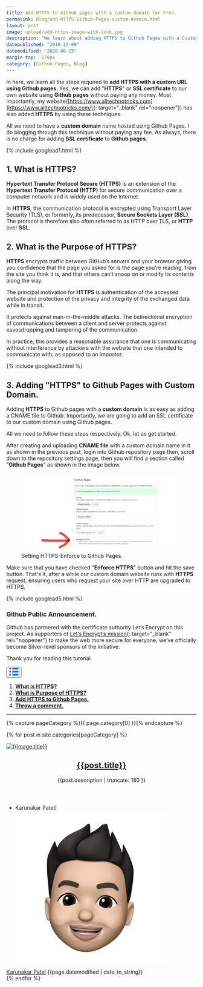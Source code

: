 ```yaml
---
title: Add HTTPS to Github pages with a custom domain for Free.
permalink: Blog/add-HTTPS-Github-Pages-custom-domain.html
layout: post
image: upload/add-https-image-with-lock.jpg
description: "We learn about adding HTTPS to Github Pages with a Custom Domain. Yes, I learned all the tricks about Adding HTTPS to Github pages, what is https, the purpose of HTTPS, and also about Github Pages."
datepublished: "2018-12-09"
datemodified: "2020-06-25"
margin-top: -170px
category: [Github-Pages, Blog]
---
```


In here, we learn all the steps required to **add HTTPS with a custom URL using Github pages**. Yes, we can add "**HTTPS**" or **SSL certificate** to our own website using **Github pages** without paying any money. Most importantly, my website([https://www.alltechnotricks.com](https://www.alltechnotricks.com/){: target="\_blank" rel="noopener"}) has also added **HTTPS** by using these techniques.

All we need to have a **custom domain** name hosted using Github Pages. I do blogging through this technique without paying any fee. As always, there is no charge for adding **SSL certificate** to **Github pages**.

{% include googlead1.html %}

<h2 id="what-is-HTTPS"><strong>1. What is HTTPS?</strong></h2>

**Hypertext Transfer Protocol Secure (HTTPS)** is an extension of the **Hypertext Transfer Protocol (HTTP)** for secure communication over a computer network and is widely used on the Internet.

In **HTTPS**, the communication protocol is encrypted using Transport Layer Security (TLS), or formerly, its predecessor, **Secure Sockets Layer (SSL)**. The protocol is therefore also often referred to as HTTP over TLS, or **HTTP** over **SSL**.

<h2 id="purpose-of-HTTPS"><strong>2. What is the Purpose of HTTPS?</strong></h2>

**HTTPS** encrypts traffic between GitHub’s servers and your browser giving you confidence that the page you asked for is the page you’re reading, from the site you think it is, and that others can’t snoop on or modify its contents along the way.

The principal motivation for **HTTPS** is authentication of the accessed website and protection of the privacy and integrity of the exchanged data while in transit.

It protects against man-in-the-middle attacks. The bidirectional encryption of communications between a client and server protects against eavesdropping and tampering of the communication.

In practice, this provides a reasonable assurance that one is communicating without interference by attackers with the website that one intended to communicate with, as opposed to an impostor.

{% include googlead3.html %}

<h2 id="add-HTTPS-Github-Pages"><strong>3. Adding "HTTPS" to Github Pages with Custom Domain.</strong></h2>

Adding **HTTPS** to Github pages with a **custom domain** is as easy as adding a CNAME file to Github. Importantly, we are going to add an SSL certificate to our custom domain using Github pages.

All we need to follow these steps respectively. Ok, let us get started.

After creating and uploading **CNAME file** with a custom domain name in it as shown in the previous post, login into Github repository page then, scroll down to the repository settings page, then you will find a section called "**Github Pages**" as shown in the image below.

<figure><img src="/uploads/setting-enforce-https-github-pages.png" data-src="uploads/setting-enforce-https-github-pages.png" alt="https-github-pages" title="Adding-HTTPS-to-Github-Pages" class="lazy" />
<figcaption>Setting HTTPS-Enforce to Github Pages.
</figcaption>
</figure>

Make sure that you have checked "**Enforce HTTPS**" button and hit the save button. That's it, after a while our custom domain website runs with **HTTPS** request, ensuring users who request your site over HTTP are upgraded to HTTPS.

{% include googlead5.html %}

<h3><strong>Github Public Announcement.</strong></h3>

Github has partnered with the certificate authority Let’s Encrypt on this project. As supporters of [Let’s Encrypt’s mission](https://letsencrypt.org/){: target="\_blank" rel="noopener"} to make the web more secure for everyone, we’ve officially become Silver-level sponsors of the initiative.

Thank you for reading this tutorial.

<div class="anim_container">
<button id="show">
<svg width="24" height="20" viewBox="0 0 24 20">
<path d="M3 0H1C0.4 0 0 0.4 0 1V3C0 3.6 0.4 4 1 4H3C3.6 4 4 3.6 4 3V1C4 0.4 3.6 0 3 0Z"
									fill="#0066FF" />
								<path d="M3 0H1C0.4 0 0 0.4 0 1V3C0 3.6 0.4 4 1 4H3C3.6 4 4 3.6 4 3V1C4 0.4 3.6 0 3 0Z"
									transform="translate(0 8)" fill="#0066FF" />
								<path d="M3 0H1C0.4 0 0 0.4 0 1V3C0 3.6 0.4 4 1 4H3C3.6 4 4 3.6 4 3V1C4 0.4 3.6 0 3 0Z"
									transform="translate(0 16)" fill="#0066FF" />
								<path
									d="M15 0H1C0.4 0 0 0.4 0 1V3C0 3.6 0.4 4 1 4H15C15.6 4 16 3.6 16 3V1C16 0.4 15.6 0 15 0Z"
									transform="translate(8)" fill="#0066FF" />
								<path
									d="M15 0H1C0.4 0 0 0.4 0 1V3C0 3.6 0.4 4 1 4H15C15.6 4 16 3.6 16 3V1C16 0.4 15.6 0 15 0Z"
									transform="translate(8 8)" fill="#0066FF" />
								<path
									d="M15 0H1C0.4 0 0 0.4 0 1V3C0 3.6 0.4 4 1 4H15C15.6 4 16 3.6 16 3V1C16 0.4 15.6 0 15 0Z"
									transform="translate(8 16)" fill="#0066FF" />
							</svg>
						</button>
<div id="links_container">
			<ol>
				<li><a href="#what-is-HTTPS" class="test"><b>What is HTTPS?</b></a></li>
				<li><a href="#purpose-of-HTTPS" class="test"><b>What is Purpose of HTTPS?</b></a></li>
				<li><a href="#add-HTTPS-Github-Pages" class="test"><b>Add HTTPS to Github Pages.</b></a></li>
				<li><a href="#disqus_thread" class="test"><b>Throw a comment.</b></a></li>
			</ol>
		</div>
</div>

<hr>

{% capture pageCategory %}{{ page.category[0] }}{% endcapture %}

<div class="inner">
	<div class="read-next-feed">
		
{% for post in site.categories[pageCategory] %}
<article class="post-card post tag-web-scraping tag-tutorial tag-beginners-guide ">
			<a class="post-card-image-link" href="{{post.url | absolute_url}}" target="_blank" rel="noopener">
				<img class="post-card-image" srcset="{{post.image | absolute_url}}"
					sizes="(max-width: 1000px) 400px, 700px" onerror="this.style.display='none'"
					alt="{{image.title}}" /> </a>
			<div class="post-card-content">
				<div class="post-card-content-link">
					<header class="post-card-header">
						<h2 class="post-card-title">
							<a href="{{post.url | absolute_url}}" target="_blank" rel="noopener">
								{{post.title}}
							</a>
						</h2>
						<span class="post-card-tags">
							<p>{{post.description | truncate: 180 }}</p>
						</span>
					</header>
				</div>
				<footer class="post-card-meta">
					<ul class="author-list">
						<li class="author-list-item">
							<div class="author-name-tooltip">Karunakar Patetl</div>
							<a href="https://www.alltechnotricks.com/Blog.html" target="_blank" rel="noopener" class="static-avatar"> <img class="author-profile-image"
									src="/uploads/avatar.png" alt="Karunakar Patel" />
							</a>
						</li>
					</ul> <a class="meta-item" href="https://www.alltechnotricks.com" target="_blank" rel="noopener">Karunakar Patel</a>
					<time class="meta-item">{{page.datemodified | date_to_string}}</time>
				</footer>
			</div>
		</article>
{% endfor %}
</div>
</div>
